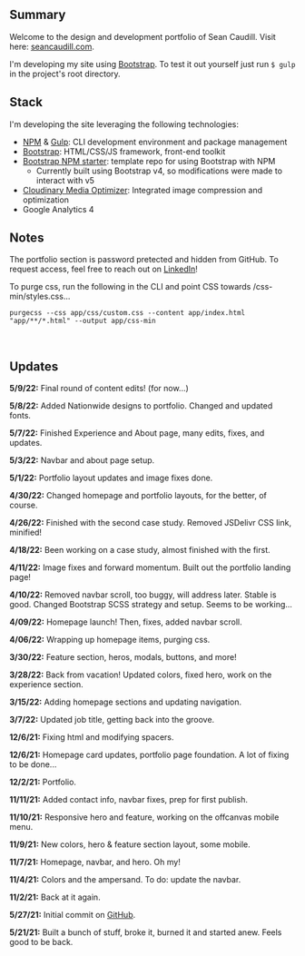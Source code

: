 ## Summary

Welcome to the design and development portfolio of Sean Caudill. Visit here: [seancaudill.com](https://seancaudill.com).

I'm developing my site using [Bootstrap](https://getbootstrap.com/). To test it out yourself just run `$ gulp` in the project's root directory.

## Stack

I'm developing the site leveraging the following technologies:

- [NPM](https://www.npmjs.com/) & [Gulp](https://gulpjs.com/): CLI development environment and package management
- [Bootstrap](https://getbootstrap.com/): HTML/CSS/JS framework, front-end toolkit
- [Bootstrap NPM starter](https://github.com/twbs/bootstrap-npm-starter): template repo for using Bootstrap with NPM
	- Currently built using Bootstrap v4, so modifications were made to interact with v5
- [Cloudinary Media Optimizer](https://cloudinary.com/products/media_optimizer): Integrated image compression and optimization
- Google Analytics 4

## Notes

The portfolio section is password pretected and hidden from GitHub. To request access, feel free to reach out on [LinkedIn](https://www.linkedin.com/in/sean-caudill/)!

To purge css, run the following in the CLI and point CSS towards /css-min/styles.css...
```
purgecss --css app/css/custom.css --content app/index.html "app/**/*.html" --output app/css-min
```
&nbsp;

## Updates

**5/9/22:** Final round of content edits! (for now...)

**5/8/22:** Added Nationwide designs to portfolio. Changed and updated fonts.

**5/7/22:** Finished Experience and About page, many edits, fixes, and updates. 

**5/3/22:** Navbar and about page setup.

**5/1/22:** Portfolio layout updates and image fixes done.

**4/30/22:** Changed homepage and portfolio layouts, for the better, of course.

**4/26/22:** Finished with the second case study. Removed JSDelivr CSS link, minified!

**4/18/22:** Been working on a case study, almost finished with the first.

**4/11/22:** Image fixes and forward momentum. Built out the portfolio landing page!

**4/10/22:** Removed navbar scroll, too buggy, will address later. Stable is good. Changed Bootstrap SCSS strategy and setup. Seems to be working...

**4/09/22:** Homepage launch! Then, fixes, added navbar scroll.

**4/06/22:** Wrapping up homepage items, purging css.

**3/30/22:** Feature section, heros, modals, buttons, and more!

**3/28/22:** Back from vacation! Updated colors, fixed hero, work on the experience section.

**3/15/22:** Adding homepage sections and updating navigation.

**3/7/22:** Updated job title, getting back into the groove.

**12/6/21:** Fixing html and modifying spacers.

**12/6/21:** Homepage card updates, portfolio page foundation. A lot of fixing to be done...

**12/2/21:** Portfolio.

**11/11/21:** Added contact info, navbar fixes, prep for first publish.

**11/10/21:** Responsive hero and feature, working on the offcanvas mobile menu.

**11/9/21:** New colors, hero & feature section layout, some mobile.

**11/7/21:** Homepage, navbar, and hero. Oh my!

**11/4/21:** Colors and the ampersand. To do: update the navbar.

**11/2/21:** Back at it again.

**5/27/21:** Initial commit on [GitHub](https://github.com/shcaudill/website).

**5/21/21:** Built a bunch of stuff, broke it, burned it and started anew. Feels good to be back.
